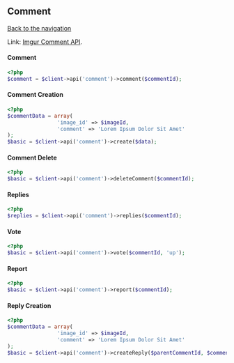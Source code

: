 ## Comment
[Back to the navigation](index.md)

Link: [Imgur Comment API](https://api.imgur.com/endpoints/comment).

#### Comment
```php
<?php
$comment = $client->api('comment')->comment($commentId);
```

#### Comment Creation
```php
<?php
$commentData = array(
                'image_id' => $imageId,
                'comment' => 'Lorem Ipsum Dolor Sit Amet'
);
$basic = $client->api('comment')->create($data);
```

#### Comment Delete
```php
<?php
$basic = $client->api('comment')->deleteComment($commentId);
```

#### Replies
```php
<?php
$replies = $client->api('comment')->replies($commentId);
```

#### Vote
```php
<?php
$basic = $client->api('comment')->vote($commentId, 'up');
```

#### Report
```php
<?php
$basic = $client->api('comment')->report($commentId);
```

#### Reply Creation
```php
<?php
$commentData = array(
                'image_id' => $imageId,
                'comment' => 'Lorem Ipsum Dolor Sit Amet'
);
$basic = $client->api('comment')->createReply($parentCommentId, $commentData);
```
